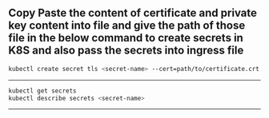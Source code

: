 ## Copy Paste the content of certificate and private key content into file and give the path of those file in the below command to create secrets in K8S and also pass the secrets into ingress file

```bash
kubectl create secret tls <secret-name> --cert=path/to/certificate.crt --key=path/to/private.key --namespace=default
```

---

```bash
kubectl get secrets 
kubectl describe secrets <secret-name>
```

---


